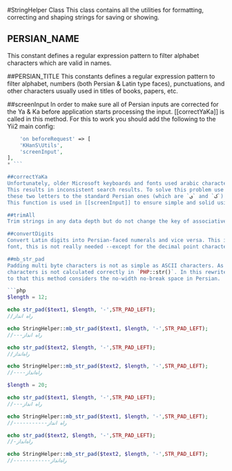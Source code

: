 #StringHelper Class
This class contains all the utilities for formatting, correcting and shaping strings for saving or showing.

## PERSIAN_NAME 
This constant defines a regular expression pattern to filter alphabet characters which are valid in names.

##PERSIAN_TITLE
This constants defines a regular expression pattern to filter alphabet, numbers (both Persian & Latin type faces), punctuations,
and other characters usually used in titles of books, papers, etc.

##screenInput
In order to make sure all of Persian inputs are corrected for the Ya & Ka before application starts processing the input.
[[correctYaKa]] is called in this method. For this to work you should add the following to the Yii2 main config:

```php
    'on beforeRequest' => [
    'KHanS\Utils',
    'screenInput',
],
* ```

##correctYaKa
Unfortunately, older Microsoft keyboards and fonts used arabic characters `ك` and `ي` instead of `ی` and `ک`. 
This results in inconsistent search results. To solve this problem use [[correctYaKa]] to convert all occurrence of 
these two letters to the standard Persian ones (which are `ی` and `ک`). 
This function is used in [[screenInput]] to ensure simple and solid using of Persian language sites.

##trimAll
Trim strings in any data depth but do not change the key of associative arrays.

##convertDigits
Convert Latin digits into Persian-faced numerals and vice versa. This is for display reasons, and by using an appropriate
font, this is not really needed --except for the decimal point character.

##mb_str_pad
Padding multi byte characters is not as simple as ASCII characters. As it is seen in the following example length of multi-byte
characters is not calculated correctly in `PHP::str()`. In this rewrite the real length of words is calculated, and further
to that this method considers the no-width no-break space in Persian. 

```php
$length = 12;

echo str_pad($text1, $length, '-',STR_PAD_LEFT);
//راه انداز

echo StringHelper::mb_str_pad($text1, $length, '-',STR_PAD_LEFT);
//---راه انداز

echo str_pad($text2, $length, '-',STR_PAD_LEFT);
//راه‌انداز

echo StringHelper::mb_str_pad($text2, $length, '-',STR_PAD_LEFT);
//----راه‌انداز

$length = 20;

echo str_pad($text1, $length, '-',STR_PAD_LEFT);
//---راه انداز

echo StringHelper::mb_str_pad($text1, $length, '-',STR_PAD_LEFT);
//-----------راه انداز

echo str_pad($text2, $length, '-',STR_PAD_LEFT);
//-راه‌انداز

echo StringHelper::mb_str_pad($text2, $length, '-',STR_PAD_LEFT);
//------------راه‌انداز
```